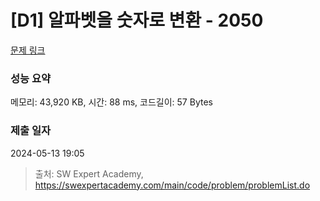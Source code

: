 # [D1] 알파벳을 숫자로 변환 - 2050 

[문제 링크](https://swexpertacademy.com/main/code/problem/problemDetail.do?contestProbId=AV5QLGxKAzQDFAUq) 

### 성능 요약

메모리: 43,920 KB, 시간: 88 ms, 코드길이: 57 Bytes

### 제출 일자

2024-05-13 19:05



> 출처: SW Expert Academy, https://swexpertacademy.com/main/code/problem/problemList.do